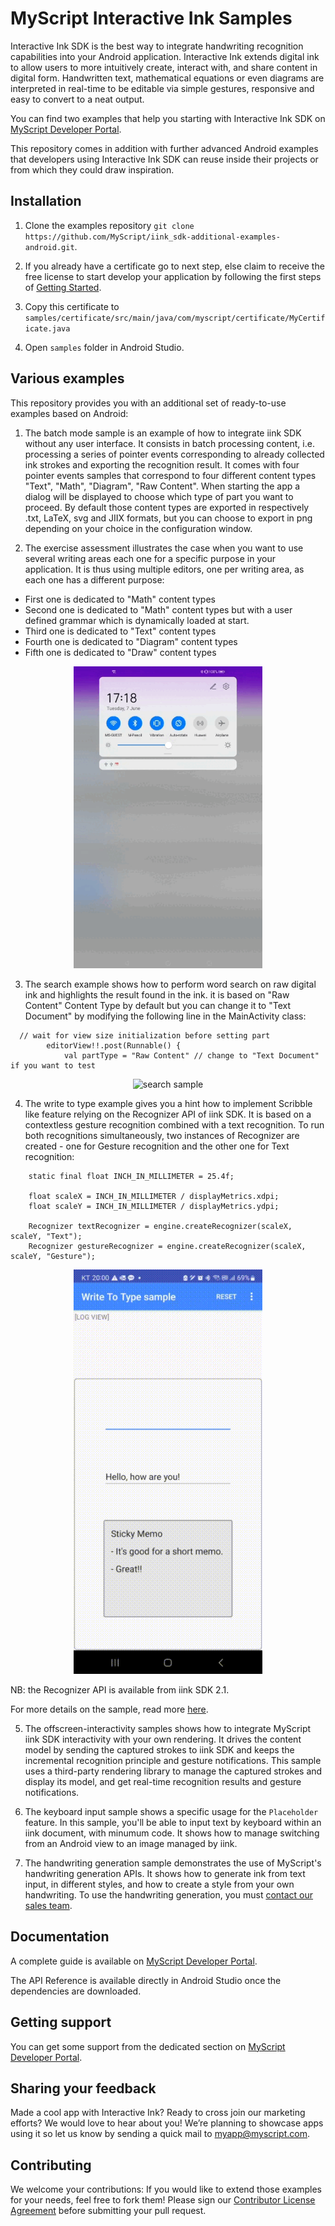 # MyScript Interactive Ink Samples

Interactive Ink SDK is the best way to integrate handwriting recognition capabilities into your Android application. Interactive Ink extends digital ink to allow users to more intuitively create, interact with, and share content in digital form. Handwritten text, mathematical equations or even diagrams are interpreted in real-time to be editable via simple gestures, responsive and easy to convert to a neat output.

You can find two examples that help you starting with Interactive Ink SDK on [MyScript Developer Portal](https://developer.myscript.com/docs/interactive-ink/latest/android/).

This repository comes in addition with further advanced Android examples that developers using Interactive Ink SDK can reuse inside their projects or from which they could draw inspiration.

## Installation

1. Clone the examples repository `git clone https://github.com/MyScript/iink_sdk-additional-examples-android.git`.

2. If you already have a certificate go to next step, else claim to receive the free license to start develop your application by following the first steps of [Getting Started](https://developer.myscript.com/getting-started).

3. Copy this certificate to `samples/certificate/src/main/java/com/myscript/certificate/MyCertificate.java`

4. Open `samples` folder in Android Studio.

## Various examples

This repository provides you with an additional set of ready-to-use examples based on Android:

1. The batch mode sample is an example of how to integrate iink SDK without any user interface. It consists in batch processing content, i.e. processing a series of pointer events corresponding to already collected ink strokes and exporting the recognition result. It comes with four pointer events samples that correspond to four different content types "Text", "Math", "Diagram", "Raw Content". When starting the app a dialog will be displayed to choose which type of part you want to proceed. By default those content types are exported in respectively .txt, LaTeX, svg and JIIX formats, but you can choose to export in png depending on your choice in the configuration window.

2. The exercise assessment illustrates the case when you want to use several writing areas each one for a specific purpose in your application. It is thus using multiple editors, one per writing area, as each one has a different purpose:
- First one is dedicated to "Math" content types
- Second one is dedicated to "Math" content types but with a user defined grammar which is dynamically loaded at start.
- Third one is dedicated to "Text" content types
- Fourth one is dedicated to "Diagram" content types
- Fifth one is dedicated to "Draw" content types

<div align="center">
 <img src="assessment.gif" alt="assessment sample" width="302">
</div>

3. The search example shows how to perform word search on raw digital ink and highlights the result found in the ink. it is based on "Raw Content" Content Type by default but you can change it to "Text Document" by modifying the following line in the MainActivity class:

~~~#!java
  // wait for view size initialization before setting part
        editorView!!.post(Runnable() {
            val partType = "Raw Content" // change to "Text Document" if you want to test
~~~
<div align="center">
 <img src="search-sample.gif" alt="search sample" width="302">
</div>

4. The write to type example gives you a hint how to implement Scribble like feature relying on the Recognizer API of iink SDK. It is based on a contextless gesture recognition combined with a text recognition.
To run both recognitions simultaneously, two instances of Recognizer are created - one for Gesture recognition and the other one for Text recognition:
~~~#!java
    static final float INCH_IN_MILLIMETER = 25.4f;

    float scaleX = INCH_IN_MILLIMETER / displayMetrics.xdpi;
    float scaleY = INCH_IN_MILLIMETER / displayMetrics.ydpi;

    Recognizer textRecognizer = engine.createRecognizer(scaleX, scaleY, "Text");
    Recognizer gestureRecognizer = engine.createRecognizer(scaleX, scaleY, "Gesture");
~~~

<div align="center">
 <img src="write-to-type.gif" alt="write to type sample" width="302">
</div>

NB: the Recognizer API is available from iink SDK 2.1.

For more details on the sample, read more [here](samples/write-to-type/ReadMe.pdf). 

5. The offscreen-interactivity samples shows how to integrate MyScript iink SDK interactivity with your own rendering.
It drives the content model by sending the captured strokes to iink SDK and keeps the incremental recognition principle and gesture notifications.
This sample uses a third-party rendering library to manage the captured strokes and display its model, and get real-time recognition results and gesture notifications.

6. The keyboard input sample shows a specific usage for the `Placeholder` feature. In this sample, you'll be able to input text by keyboard within an iink document, with minumum code.
It shows how to manage switching from an Android view to an image managed by iink.

7. The handwriting generation sample demonstrates the use of MyScript's handwriting generation APIs. It shows how to generate ink from text input, in different styles, and how to create a style from your own handwriting.
To use the handwriting generation, you must [contact our sales team](https://developer.myscript.com/contact-us/on-device-recognition).

## Documentation

A complete guide is available on [MyScript Developer Portal](https://developer.myscript.com/docs/interactive-ink/latest/android/).

The API Reference is available directly in Android Studio once the dependencies are downloaded.

## Getting support

You can get some support from the dedicated section on [MyScript Developer Portal](https://developer.myscript.com/support/).

## Sharing your feedback

Made a cool app with Interactive Ink? Ready to cross join our marketing efforts? We would love to hear about you!
We’re planning to showcase apps using it so let us know by sending a quick mail to [myapp@myscript.com](mailto://myapp@myscript.com).

## Contributing

We welcome your contributions:
If you would like to extend those examples for your needs, feel free to fork them!
Please sign our [Contributor License Agreement](CONTRIBUTING.md) before submitting your pull request.